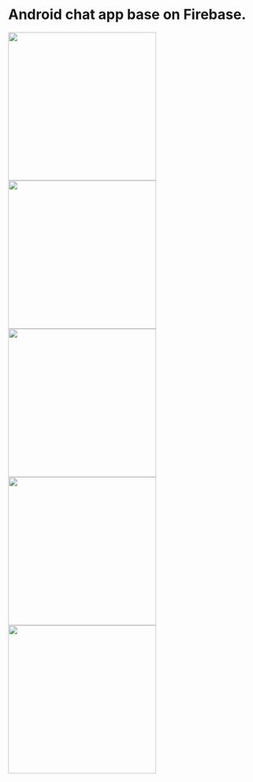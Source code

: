 # Android chat app base on Firebase.  

<img src='https://github.com/nguyenvulebinh/rivchat/blob/master/Screenshot_2017-01-06-09-13-10.png' width='300'/>  
<img src='https://github.com/nguyenvulebinh/rivchat/blob/master/Screenshot_2017-01-06-09-15-45.png' width='300'/>  
<img src='https://github.com/nguyenvulebinh/rivchat/blob/master/Screenshot_2017-01-06-09-15-33.png' width='300'/> 
<img src='https://github.com/nguyenvulebinh/rivchat/blob/master/Screenshot_2017-01-06-09-22-10.png' width='300'/> 
<img src='https://github.com/nguyenvulebinh/rivchat/blob/master/Screenshot_2017-01-06-09-30-44.png' width='300'/>  
